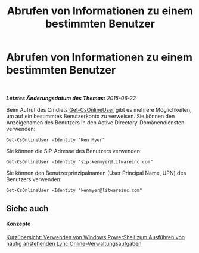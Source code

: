 ﻿---
title: Abrufen von Informationen zu einem bestimmten Benutzer
TOCTitle: Abrufen von Informationen zu einem bestimmten Benutzer
ms:assetid: 6c8c2190-8e62-4f92-bbe9-4f692bd7ebf5
ms:mtpsurl: https://technet.microsoft.com/de-de/library/Dn362803(v=OCS.15)
ms:contentKeyID: 56269295
ms.date: 06/01/2017
mtps_version: v=OCS.15
ms.translationtype: HT
---

# Abrufen von Informationen zu einem bestimmten Benutzer

 

_**Letztes Änderungsdatum des Themas:** 2015-06-22_

Beim Aufruf des Cmdlets [Get-CsOnlineUser](get-csonlineuser.md) gibt es mehrere Möglichkeiten, um auf ein bestimmtes Benutzerkonto zu verweisen. Sie können den Anzeigenamen des Benutzers in den Active Directory-Domänendiensten verwenden:

    Get-CsOnlineUser -Identity "Ken Myer"

Sie können die SIP-Adresse des Benutzers verwenden:

    Get-CsOnlineUser -Identity "sip:kenmyer@litwareinc.com"

Sie können den Benutzerprinzipalnamen (User Principal Name, UPN) des Benutzers verwenden:

    Get-CsOnlineUser -Identity "kenmyer@litwareinc.com"

## Siehe auch

#### Konzepte

[Kurzübersicht: Verwenden von Windows PowerShell zum Ausführen von häufig anstehenden Lync Online-Verwaltungsaufgaben](quick-reference-using-windows-powershell-to-do-common-skype-for-business-online-management-tasks.md)

